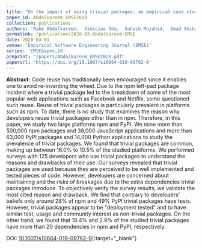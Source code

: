 ```yaml
---
title: "On the impact of using trivial packages: an empirical case study on npm and PyPI"
paper_id: Abdalkareem_EMSE2020
collection: publications
authors: 'Rabe Abdalkareem,  Vinicius Oda,  Suhaib Mujahid,  Emad Shihab'
permalink: /publication/2020-03-Abdalkareem-EMSE
date: 2020-03-01
venue: 'Empirical Software Engineering Journal (EMSE)'
series: 'EMSE&apos;20'
preprint: '/papers/Abdalkareem_EMSE2020.pdf'
paperurl: 'https://doi.org/10.1007/s10664-019-09792-9'
---
```

 **Abstract:**  Code reuse has traditionally been encouraged since it enables one to avoid re-inventing the wheel. Due to the npm left-pad package incident where a trivial package led to the breakdown of some of the most popular web applications such as Facebook and Netflix, some questioned such reuse. Reuse of trivial packages is particularly prevalent in platforms such as npm. To date, there is no study that examines the reason why developers reuse trivial packages other than in npm. Therefore, in this paper, we study two large platforms npm and PyPI. We mine more than 500,000 npm packages and 38,000 JavaScript applications and more than 63,000 PyPI packages and 14,000 Python applications to study the prevalence of trivial packages. We found that trivial packages are common, making up between 16.0% to 10.5% of the studied platforms. We performed surveys with 125 developers who use trivial packages to understand the reasons and drawbacks of their use. Our surveys revealed that trivial packages are used because they are perceived to be well implemented and tested pieces of code. However, developers are concerned about maintaining and the risks of breakages due to the extra dependencies trivial packages introduce. To objectively verify the survey results, we validate the most cited reason and drawback. We find that contrary to developers&apos; beliefs only around 28% of npm and 49% PyPI trivial packages have tests. However, trivial packages appear to be &quot;deployment tested&quot; and to have similar test, usage and community interest as non-trivial packages. On the other hand, we found that 18.4% and 2.9% of the studied trivial packages have more than 20 dependencies in npm and PyPI, respectively.

DOI: [10.1007/s10664-019-09792-9](https://doi.org/10.1007/s10664-019-09792-9){:target="_blank"}
